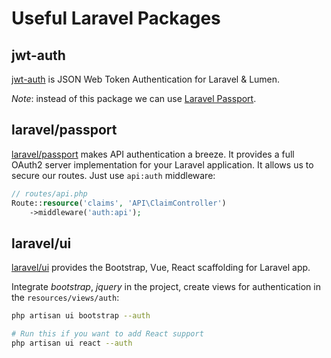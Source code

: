 # Useful Laravel Packages



## jwt-auth

[jwt-auth](https://github.com/tymondesigns/jwt-auth) is JSON Web Token Authentication for Laravel & Lumen.

*Note*: instead of this package we can use [Laravel Passport](https://laravel.com/docs/master/passport).

## laravel/passport

[laravel/passport](https://laravel.com/docs/master/passport) makes API authentication a breeze. It provides a full OAuth2 server implementation for your Laravel application. It allows us to secure our routes.
Just use `api:auth` middleware:

```php
// routes/api.php
Route::resource('claims', 'API\ClaimController')
    ->middleware('auth:api');
```

## laravel/ui

[laravel/ui](https://github.com/laravel/ui) provides the Bootstrap, Vue, React scaffolding for Laravel app.

Integrate *bootstrap*, *jquery* in the project, create views for authentication in the `resources/views/auth`:

```bash
php artisan ui bootstrap --auth

# Run this if you want to add React support
php artisan ui react --auth
```
